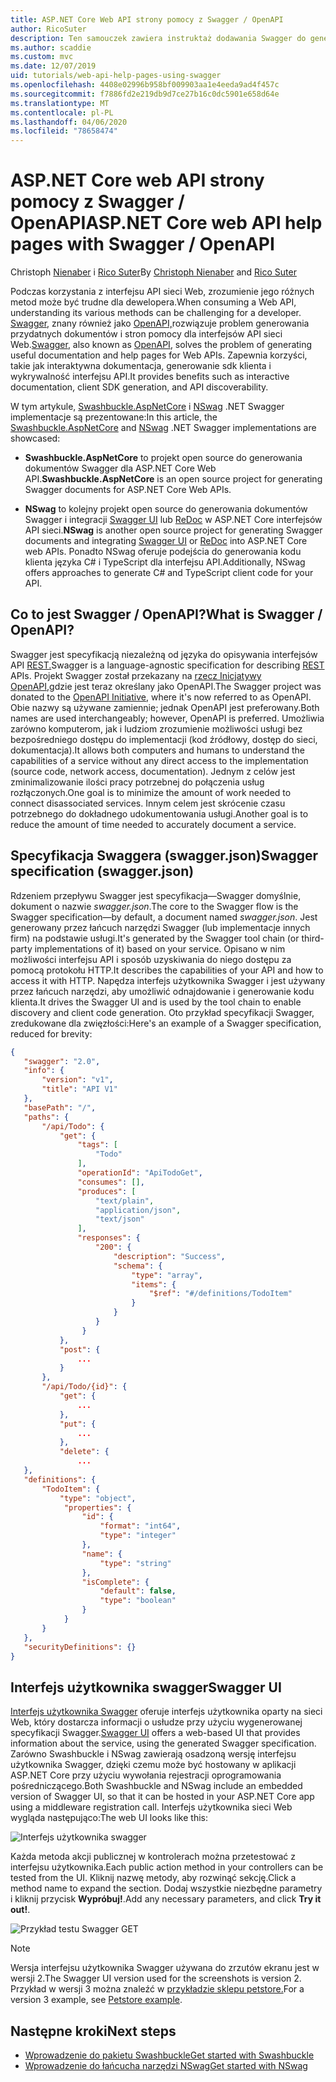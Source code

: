 ```yaml
---
title: ASP.NET Core Web API strony pomocy z Swagger / OpenAPI
author: RicoSuter
description: Ten samouczek zawiera instruktaż dodawania Swagger do generowania dokumentacji i stron pomocy dla aplikacji interfejsu API sieci Web.
ms.author: scaddie
ms.custom: mvc
ms.date: 12/07/2019
uid: tutorials/web-api-help-pages-using-swagger
ms.openlocfilehash: 4408e02996b958bf009903aa1e4eeda9ad4f457c
ms.sourcegitcommit: f7886fd2e219db9d7ce27b16c0dc5901e658d64e
ms.translationtype: MT
ms.contentlocale: pl-PL
ms.lasthandoff: 04/06/2020
ms.locfileid: "78658474"
---
```

# <a name="aspnet-core-web-api-help-pages-with-swagger--openapi"></a><span data-ttu-id="be68a-103">ASP.NET Core web API strony pomocy z Swagger / OpenAPI</span><span class="sxs-lookup"><span data-stu-id="be68a-103">ASP.NET Core web API help pages with Swagger / OpenAPI</span></span>

<span data-ttu-id="be68a-104">Christoph [Nienaber](https://twitter.com/zuckerthoben) i [Rico Suter](https://blog.rsuter.com/)</span><span class="sxs-lookup"><span data-stu-id="be68a-104">By [Christoph Nienaber](https://twitter.com/zuckerthoben) and [Rico Suter](https://blog.rsuter.com/)</span></span>

<span data-ttu-id="be68a-105">Podczas korzystania z interfejsu API sieci Web, zrozumienie jego różnych metod może być trudne dla dewelopera.</span><span class="sxs-lookup"><span data-stu-id="be68a-105">When consuming a Web API, understanding its various methods can be challenging for a developer.</span></span> <span data-ttu-id="be68a-106">[Swagger](https://swagger.io/), znany również jako [OpenAPI,](https://www.openapis.org/)rozwiązuje problem generowania przydatnych dokumentów i stron pomocy dla interfejsów API sieci Web.</span><span class="sxs-lookup"><span data-stu-id="be68a-106">[Swagger](https://swagger.io/), also known as [OpenAPI](https://www.openapis.org/), solves the problem of generating useful documentation and help pages for Web APIs.</span></span> <span data-ttu-id="be68a-107">Zapewnia korzyści, takie jak interaktywna dokumentacja, generowanie sdk klienta i wykrywalność interfejsu API.</span><span class="sxs-lookup"><span data-stu-id="be68a-107">It provides benefits such as interactive documentation, client SDK generation, and API discoverability.</span></span>

<span data-ttu-id="be68a-108">W tym artykule, [Swashbuckle.AspNetCore](https://github.com/domaindrivendev/Swashbuckle.AspNetCore) i [NSwag](https://github.com/RicoSuter/NSwag) .NET Swagger implementacje są prezentowane:</span><span class="sxs-lookup"><span data-stu-id="be68a-108">In this article, the [Swashbuckle.AspNetCore](https://github.com/domaindrivendev/Swashbuckle.AspNetCore) and [NSwag](https://github.com/RicoSuter/NSwag) .NET Swagger implementations are showcased:</span></span>

* <span data-ttu-id="be68a-109">**Swashbuckle.AspNetCore** to projekt open source do generowania dokumentów Swagger dla ASP.NET Core Web API.</span><span class="sxs-lookup"><span data-stu-id="be68a-109">**Swashbuckle.AspNetCore** is an open source project for generating Swagger documents for ASP.NET Core Web APIs.</span></span>

* <span data-ttu-id="be68a-110">**NSwag** to kolejny projekt open source do generowania dokumentów Swagger i integracji [Swagger UI](https://swagger.io/swagger-ui/) lub [ReDoc](https://github.com/Rebilly/ReDoc) w ASP.NET Core interfejsów API sieci.</span><span class="sxs-lookup"><span data-stu-id="be68a-110">**NSwag** is another open source project for generating Swagger documents and integrating [Swagger UI](https://swagger.io/swagger-ui/) or [ReDoc](https://github.com/Rebilly/ReDoc) into ASP.NET Core web APIs.</span></span> <span data-ttu-id="be68a-111">Ponadto NSwag oferuje podejścia do generowania kodu klienta języka C# i TypeScript dla interfejsu API.</span><span class="sxs-lookup"><span data-stu-id="be68a-111">Additionally, NSwag offers approaches to generate C# and TypeScript client code for your API.</span></span>

## <a name="what-is-swagger--openapi"></a><span data-ttu-id="be68a-112">Co to jest Swagger / OpenAPI?</span><span class="sxs-lookup"><span data-stu-id="be68a-112">What is Swagger / OpenAPI?</span></span>

<span data-ttu-id="be68a-113">Swagger jest specyfikacją niezależną od języka do opisywania interfejsów API [REST.](https://en.wikipedia.org/wiki/Representational_state_transfer)</span><span class="sxs-lookup"><span data-stu-id="be68a-113">Swagger is a language-agnostic specification for describing [REST](https://en.wikipedia.org/wiki/Representational_state_transfer) APIs.</span></span> <span data-ttu-id="be68a-114">Projekt Swagger został przekazany na [rzecz Inicjatywy OpenAPI,](https://www.openapis.org/)gdzie jest teraz określany jako OpenAPI.</span><span class="sxs-lookup"><span data-stu-id="be68a-114">The Swagger project was donated to the [OpenAPI Initiative](https://www.openapis.org/), where it's now referred to as OpenAPI.</span></span> <span data-ttu-id="be68a-115">Obie nazwy są używane zamiennie; jednak OpenAPI jest preferowany.</span><span class="sxs-lookup"><span data-stu-id="be68a-115">Both names are used interchangeably; however, OpenAPI is preferred.</span></span> <span data-ttu-id="be68a-116">Umożliwia zarówno komputerom, jak i ludziom zrozumienie możliwości usługi bez bezpośredniego dostępu do implementacji (kod źródłowy, dostęp do sieci, dokumentacja).</span><span class="sxs-lookup"><span data-stu-id="be68a-116">It allows both computers and humans to understand the capabilities of a service without any direct access to the implementation (source code, network access, documentation).</span></span> <span data-ttu-id="be68a-117">Jednym z celów jest zminimalizowanie ilości pracy potrzebnej do połączenia usług rozłączonych.</span><span class="sxs-lookup"><span data-stu-id="be68a-117">One goal is to minimize the amount of work needed to connect disassociated services.</span></span> <span data-ttu-id="be68a-118">Innym celem jest skrócenie czasu potrzebnego do dokładnego udokumentowania usługi.</span><span class="sxs-lookup"><span data-stu-id="be68a-118">Another goal is to reduce the amount of time needed to accurately document a service.</span></span>

## <a name="swagger-specification-swaggerjson"></a><span data-ttu-id="be68a-119">Specyfikacja Swaggera (swagger.json)</span><span class="sxs-lookup"><span data-stu-id="be68a-119">Swagger specification (swagger.json)</span></span>

<span data-ttu-id="be68a-120">Rdzeniem przepływu Swagger jest specyfikacja&mdash;Swagger domyślnie, dokument o nazwie *swagger.json*.</span><span class="sxs-lookup"><span data-stu-id="be68a-120">The core to the Swagger flow is the Swagger specification&mdash;by default, a document named *swagger.json*.</span></span> <span data-ttu-id="be68a-121">Jest generowany przez łańcuch narzędzi Swagger (lub implementacje innych firm) na podstawie usługi.</span><span class="sxs-lookup"><span data-stu-id="be68a-121">It's generated by the Swagger tool chain (or third-party implementations of it) based on your service.</span></span> <span data-ttu-id="be68a-122">Opisano w nim możliwości interfejsu API i sposób uzyskiwania do niego dostępu za pomocą protokołu HTTP.</span><span class="sxs-lookup"><span data-stu-id="be68a-122">It describes the capabilities of your API and how to access it with HTTP.</span></span> <span data-ttu-id="be68a-123">Napędza interfejs użytkownika Swagger i jest używany przez łańcuch narzędzi, aby umożliwić odnajdowanie i generowanie kodu klienta.</span><span class="sxs-lookup"><span data-stu-id="be68a-123">It drives the Swagger UI and is used by the tool chain to enable discovery and client code generation.</span></span> <span data-ttu-id="be68a-124">Oto przykład specyfikacji Swagger, zredukowane dla zwięzłości:</span><span class="sxs-lookup"><span data-stu-id="be68a-124">Here's an example of a Swagger specification, reduced for brevity:</span></span>

```json
{
   "swagger": "2.0",
   "info": {
       "version": "v1",
       "title": "API V1"
   },
   "basePath": "/",
   "paths": {
       "/api/Todo": {
           "get": {
               "tags": [
                   "Todo"
               ],
               "operationId": "ApiTodoGet",
               "consumes": [],
               "produces": [
                   "text/plain",
                   "application/json",
                   "text/json"
               ],
               "responses": {
                   "200": {
                       "description": "Success",
                       "schema": {
                           "type": "array",
                           "items": {
                               "$ref": "#/definitions/TodoItem"
                           }
                       }
                   }
                }
           },
           "post": {
               ...
           }
       },
       "/api/Todo/{id}": {
           "get": {
               ...
           },
           "put": {
               ...
           },
           "delete": {
               ...
   },
   "definitions": {
       "TodoItem": {
           "type": "object",
            "properties": {
                "id": {
                    "format": "int64",
                    "type": "integer"
                },
                "name": {
                    "type": "string"
                },
                "isComplete": {
                    "default": false,
                    "type": "boolean"
                }
            }
       }
   },
   "securityDefinitions": {}
}
```

## <a name="swagger-ui"></a><span data-ttu-id="be68a-125">Interfejs użytkownika swagger</span><span class="sxs-lookup"><span data-stu-id="be68a-125">Swagger UI</span></span>

<span data-ttu-id="be68a-126">[Interfejs użytkownika Swagger](https://swagger.io/swagger-ui/) oferuje interfejs użytkownika oparty na sieci Web, który dostarcza informacji o usłudze przy użyciu wygenerowanej specyfikacji Swagger.</span><span class="sxs-lookup"><span data-stu-id="be68a-126">[Swagger UI](https://swagger.io/swagger-ui/) offers a web-based UI that provides information about the service, using the generated Swagger specification.</span></span> <span data-ttu-id="be68a-127">Zarówno Swashbuckle i NSwag zawierają osadzoną wersję interfejsu użytkownika Swagger, dzięki czemu może być hostowany w aplikacji ASP.NET Core przy użyciu wywołania rejestracji oprogramowania pośredniczącego.</span><span class="sxs-lookup"><span data-stu-id="be68a-127">Both Swashbuckle and NSwag include an embedded version of Swagger UI, so that it can be hosted in your ASP.NET Core app using a middleware registration call.</span></span> <span data-ttu-id="be68a-128">Interfejs użytkownika sieci Web wygląda następująco:</span><span class="sxs-lookup"><span data-stu-id="be68a-128">The web UI looks like this:</span></span>

![Interfejs użytkownika swagger](web-api-help-pages-using-swagger/_static/swagger-ui.png)

<span data-ttu-id="be68a-130">Każda metoda akcji publicznej w kontrolerach można przetestować z interfejsu użytkownika.</span><span class="sxs-lookup"><span data-stu-id="be68a-130">Each public action method in your controllers can be tested from the UI.</span></span> <span data-ttu-id="be68a-131">Kliknij nazwę metody, aby rozwinąć sekcję.</span><span class="sxs-lookup"><span data-stu-id="be68a-131">Click a method name to expand the section.</span></span> <span data-ttu-id="be68a-132">Dodaj wszystkie niezbędne parametry i kliknij przycisk **Wypróbuj!**.</span><span class="sxs-lookup"><span data-stu-id="be68a-132">Add any necessary parameters, and click **Try it out!**.</span></span>

![Przykład testu Swagger GET](web-api-help-pages-using-swagger/_static/get-try-it-out.png)

> [!NOTE]
> <span data-ttu-id="be68a-134">Wersja interfejsu użytkownika Swagger używana do zrzutów ekranu jest w wersji 2.</span><span class="sxs-lookup"><span data-stu-id="be68a-134">The Swagger UI version used for the screenshots is version 2.</span></span> <span data-ttu-id="be68a-135">Przykład w wersji 3 można znaleźć w [przykładzie sklepu petstore.](https://petstore.swagger.io/)</span><span class="sxs-lookup"><span data-stu-id="be68a-135">For a version 3 example, see [Petstore example](https://petstore.swagger.io/).</span></span>

## <a name="next-steps"></a><span data-ttu-id="be68a-136">Następne kroki</span><span class="sxs-lookup"><span data-stu-id="be68a-136">Next steps</span></span>

* [<span data-ttu-id="be68a-137">Wprowadzenie do pakietu Swashbuckle</span><span class="sxs-lookup"><span data-stu-id="be68a-137">Get started with Swashbuckle</span></span>](xref:tutorials/get-started-with-swashbuckle)
* [<span data-ttu-id="be68a-138">Wprowadzenie do łańcucha narzędzi NSwag</span><span class="sxs-lookup"><span data-stu-id="be68a-138">Get started with NSwag</span></span>](xref:tutorials/get-started-with-nswag)
